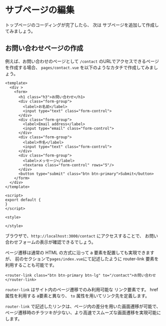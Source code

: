# サブページの編集

トップページのコーディングが完了したら、
次は サブページを追加して作成してみましょう。

## お問い合わせページの作成

例えば、お問い合わせのページとして `/contact` のURLでアクセスできるページを作成する場合、
`pages/contact.vue` を以下のようなカタチで作成してみましょう。

```vue
<template>
  <div >
    <form>
      <h1 class="h3">お問い合わせ</h1>
      <div class="form-group">
        <label>お名前</label>
        <input type="text" class="form-control">
      </div>
      <div class="form-group">
        <label>Email address</label>
        <input type="email" class="form-control">
      </div>
      <div class="form-group">
        <label>件名</label>
        <input type="text" class="form-control">
      </div>
      <div class="form-group">
        <label>メッセージ</label>
        <textarea class="form-control" rows="5"/>
      </div>
      <button type="submit" class="btn btn-primary">Submit</button>
    </form>
  </div>
</template>

<script>
export default {
}
</script>

<style>

</style>
```

ブラウザで、`http://localhost:3000/contact` にアクセスすることで、
お問い合わせフォームの表示が確認できるでしょう。

ページ遷移は通常の HTML の方式に沿って a 要素を配置しても実現できますが、
前のセクションで`pages/index.vue`にて記述したように router-link 要素を利用することも可能です。

```vue
<router-link class="btn btn-primary btn-lg" to="/contact">お問い合わせ</router-link>
```

`router-link` はサイト内のページ遷移でのみ利用可能な リンク要素です。
href 属性を利用する a要素と異なり、 `to` 属性を用いてリンク先を定義します。

`router-link` で記述したリンクは、ページ内の差分を用いた画面遷移が可能で、
ページ遷移時のチラツキが少ない、より高速でスムーズな画面遷移を実現可能にします。